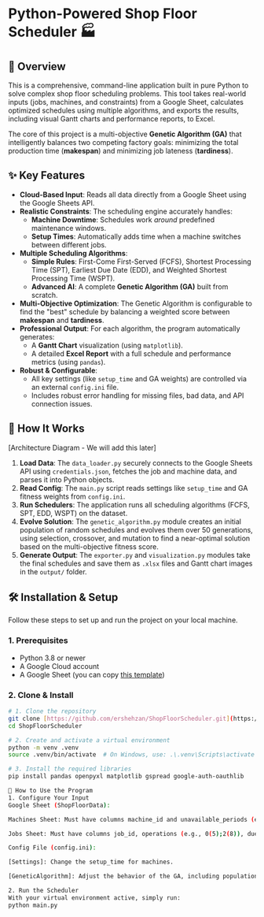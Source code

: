 # Python-Powered Shop Floor Scheduler 🏭

## 📖 Overview

This is a comprehensive, command-line application built in pure Python to solve complex shop floor scheduling problems. This tool takes real-world inputs (jobs, machines, and constraints) from a Google Sheet, calculates optimized schedules using multiple algorithms, and exports the results, including visual Gantt charts and performance reports, to Excel.

The core of this project is a multi-objective **Genetic Algorithm (GA)** that intelligently balances two competing factory goals: minimizing the total production time (**makespan**) and minimizing job lateness (**tardiness**).

## ✨ Key Features

* **Cloud-Based Input**: Reads all data directly from a Google Sheet using the Google Sheets API.
* **Realistic Constraints**: The scheduling engine accurately handles:
    * **Machine Downtime**: Schedules work *around* predefined maintenance windows.
    * **Setup Times**: Automatically adds time when a machine switches between different jobs.
* **Multiple Scheduling Algorithms**:
    * **Simple Rules**: First-Come First-Served (FCFS), Shortest Processing Time (SPT), Earliest Due Date (EDD), and Weighted Shortest Processing Time (WSPT).
    * **Advanced AI**: A complete **Genetic Algorithm (GA)** built from scratch.
* **Multi-Objective Optimization**: The Genetic Algorithm is configurable to find the "best" schedule by balancing a weighted score between **makespan** and **tardiness**.
* **Professional Output**: For each algorithm, the program automatically generates:
    * A **Gantt Chart** visualization (using `matplotlib`).
    * A detailed **Excel Report** with a full schedule and performance metrics (using `pandas`).
* **Robust & Configurable**:
    * All key settings (like `setup_time` and GA weights) are controlled via an external `config.ini` file.
    * Includes robust error handling for missing files, bad data, and API connection issues.

## 🚀 How It Works

[Architecture Diagram - We will add this later]

1.  **Load Data**: The `data_loader.py` securely connects to the Google Sheets API using `credentials.json`, fetches the job and machine data, and parses it into Python objects.
2.  **Read Config**: The `main.py` script reads settings like `setup_time` and GA fitness weights from `config.ini`.
3.  **Run Schedulers**: The application runs all scheduling algorithms (FCFS, SPT, EDD, WSPT) on the dataset.
4.  **Evolve Solution**: The `genetic_algorithm.py` module creates an initial population of random schedules and evolves them over 50 generations, using selection, crossover, and mutation to find a near-optimal solution based on the multi-objective fitness score.
5.  **Generate Output**: The `exporter.py` and `visualization.py` modules take the final schedules and save them as `.xlsx` files and Gantt chart images in the `output/` folder.

## 🛠️ Installation & Setup

Follow these steps to set up and run the project on your local machine.

### 1. Prerequisites
* Python 3.8 or newer
* A Google Cloud account
* A Google Sheet (you can copy [this template](https://docs.google.com/spreadsheets/d/YOUR_SHEET_URL/edit?usp=sharing))

### 2. Clone & Install
```bash
# 1. Clone the repository
git clone [https://github.com/ershehzan/ShopFloorScheduler.git](https://github.com/ershehzan/ShopFloorScheduler.git)
cd ShopFloorScheduler

# 2. Create and activate a virtual environment
python -m venv .venv
source .venv/bin/activate  # On Windows, use: .\.venv\Scripts\activate

# 3. Install the required libraries
pip install pandas openpyxl matplotlib gspread google-auth-oauthlib

🚀 How to Use the Program
1. Configure Your Input
Google Sheet (ShopFloorData):

Machines Sheet: Must have columns machine_id and unavailable_periods (e.g., 10-15;40-45).

Jobs Sheet: Must have columns job_id, operations (e.g., 0(5);2(8)), due_date, and priority.

Config File (config.ini):

[Settings]: Change the setup_time for machines.

[GeneticAlgorithm]: Adjust the behavior of the GA, including population_size, num_generations, and the fitness weights (makespan_weight, tardiness_weight).

2. Run the Scheduler
With your virtual environment active, simply run:
python main.py
